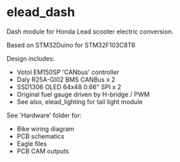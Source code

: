 ﻿# elead_dash

Dash module for Honda Lead scooter electric conversion.

Based on STM32Duino for STM32F103C8T6

Design includes:
- Votol EM150SP 'CANbus' controller
- Daly R25A-GI02 BMS CANBus x 2
- SSD1306 OLED 64x48 0.66" SPI x 2
- Original fuel gauge driven by H-bridge / PWM
- See also, elead_lighting for tail light module

See 'Hardware' folder for:
- Bike wiring diagram
- PCB schematics
- Eagle files
- PCB CAM outputs

